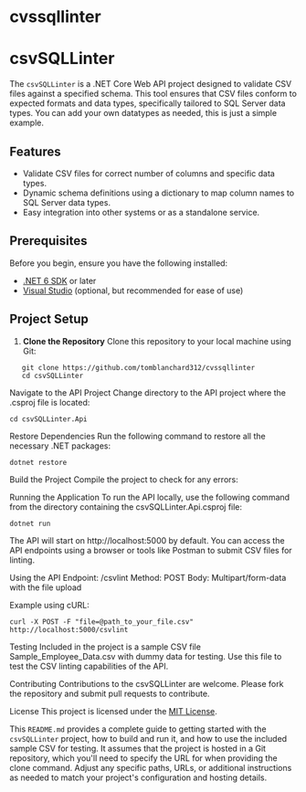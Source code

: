 # cvssqllinter

# csvSQLLinter

The `csvSQLLinter` is a .NET Core Web API project designed to validate CSV files against a specified schema. This tool ensures that CSV files conform to expected formats and data types, specifically tailored to SQL Server data types.
You can add your own datatypes as needed, this is just a simple example.

## Features

- Validate CSV files for correct number of columns and specific data types.
- Dynamic schema definitions using a dictionary to map column names to SQL Server data types.
- Easy integration into other systems or as a standalone service.

## Prerequisites

Before you begin, ensure you have the following installed:
- [.NET 6 SDK](https://dotnet.microsoft.com/download) or later
- [Visual Studio](https://visualstudio.microsoft.com/) (optional, but recommended for ease of use)

## Project Setup

1. **Clone the Repository**
   Clone this repository to your local machine using Git:
```
   git clone https://github.com/tomblanchard312/cvssqllinter
   cd csvSQLLinter
```

Navigate to the API Project
Change directory to the API project where the .csproj file is located:

```
cd csvSQLLinter.Api
```
Restore Dependencies
Run the following command to restore all the necessary .NET packages:
```
dotnet restore
```
Build the Project
Compile the project to check for any errors:

Running the Application
To run the API locally, use the following command from the directory containing the csvSQLLinter.Api.csproj file:

```
dotnet run
```
The API will start on http://localhost:5000 by default. You can access the API endpoints using a browser or tools like Postman to submit CSV files for linting.

Using the API
Endpoint: /csvlint
Method: POST
Body: Multipart/form-data with the file upload

Example using cURL:
```
curl -X POST -F "file=@path_to_your_file.csv" http://localhost:5000/csvlint
```
Testing
Included in the project is a sample CSV file Sample_Employee_Data.csv with dummy data for testing. Use this file to test the CSV linting capabilities of the API.

Contributing
Contributions to the csvSQLLinter are welcome. Please fork the repository and submit pull requests to contribute.

License
This project is licensed under the [MIT License](LICENSE).


This `README.md` provides a complete guide to getting started with the `csvSQLLinter` project, how to build and run it, and how to use the included sample CSV for testing. It assumes that the project is hosted in a Git repository, which you'll need to specify the URL for when providing the clone command. Adjust any specific paths, URLs, or additional instructions as needed to match your project's configuration and hosting details.


